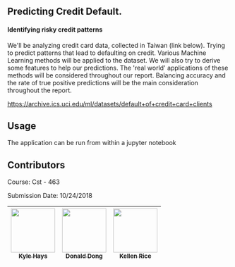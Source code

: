 ## Predicting Credit Default.
#### Identifying risky credit patterns

We'll be analyzing credit card data, collected in Taiwan (link below). Trying to predict patterns that lead to defaulting on credit. Various Machine Learning methods will be applied to the dataset. We will also try to derive some features to help our predictions. The 'real world' applications of these methods will be considered throughout our report. Balancing accuracy and the rate of true positive predictions will be the main consideration throughout the report. 

https://archive.ics.uci.edu/ml/datasets/default+of+credit+card+clients


## Usage  

The application can be run from within a jupyter notebook


## Contributors  
Course: Cst - 463  

Submission Date: 10/24/2018

| [<img src="https://avatars3.githubusercontent.com/u/38229188?s=460&v=4" width="100px;"/><br /><sub><b>Kyle Hays</b></sub>](https://github.com/tterb)<br /> |  [<img src="https://avatars2.githubusercontent.com/u/17794071?s=400&v=4" width="100px;"/><br /><sub><b>Donald Dong</b></sub>](https://github.com/alpacaxander)<br /> | [<img src="https://avatars2.githubusercontent.com/u/16927233?s=400&v=4" width="100px;"/><br /><sub><b>Kellen Rice</b></sub>](https://github.com/CruddyShad0w)<br /> |
|:----:|:----:|:----:|
